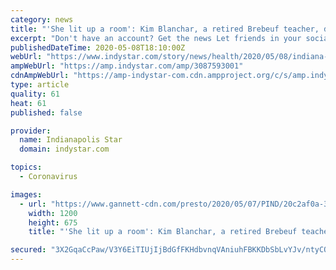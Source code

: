 ```yaml
---
category: news
title: "'She lit up a room': Kim Blanchar, a retired Brebeuf teacher, died of COVID-19"
excerpt: "Don't have an account? Get the news Let friends in your social network know what you are reading about \"A little bit of all of us died when Kim died. If we could treat others like Kim treated us, the world would be a better place.\" A link has been sent to your friend's email address."
publishedDateTime: 2020-05-08T18:10:00Z
webUrl: "https://www.indystar.com/story/news/health/2020/05/08/indiana-coronavirus-victims-kim-blanchar-brebeuf-teacher-lit-up-room/3087593001/"
ampWebUrl: "https://amp.indystar.com/amp/3087593001"
cdnAmpWebUrl: "https://amp-indystar-com.cdn.ampproject.org/c/s/amp.indystar.com/amp/3087593001"
type: article
quality: 61
heat: 61
published: false

provider:
  name: Indianapolis Star
  domain: indystar.com

topics:
  - Coronavirus

images:
  - url: "https://www.gannett-cdn.com/presto/2020/05/07/PIND/20c2af0a-3aeb-4dc6-8c25-33e11d891ad0-IMG_5281.jpg?auto=webp&crop=970,546,x0,y255&format=pjpg&width=1200"
    width: 1200
    height: 675
    title: "'She lit up a room': Kim Blanchar, a retired Brebeuf teacher, died of COVID-19"

secured: "3X2GqaCcPaw/V3Y6EiTIUjIjBdGfFKHdbvnqVAniuhFBKKDbSbLvYJv/ntyCQlpZCJl7x6xJW4W5qoYJzrpK9OKmNxiKd9fxvj+9KAOdbPYSxN17vHbkzFvMaVcJpdD6Y1C40bWtPZVPcNJYD5yBTNlt3FkTjgcNg9tJJ7+Ev2C/uXVIj7SY4yvrwUt0sn43Eazl2/VpfozTWzEUm+/5XRiLC19vpjP5p5ZVAuD8ua8uPZ/YCaAGmXAOZAglMyUXTgwD5ysAiy+tsUUEkteIRZOhnoIlpGdD2oqSE5jWtsQ983V4hRXLT03ofOxndPYF;MRdz/PE/lrl5aNAxpglGJw=="
---
```


